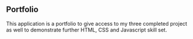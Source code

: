 

## Portfolio

This application is a portfolio to give access to my three completed project as well to demonstrate further HTML, CSS and Javascript skill set.

